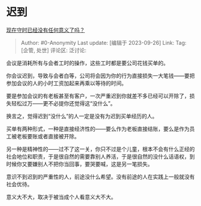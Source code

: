 # 迟到
[现在守时已经没有任何意义了吗？](https://www.zhihu.com/question/404884534/answer/2658513818)

> Author: #0-Anonymity
> Last update: [编辑于 2023-09-26]
> Link:
> Tag: [企管, 处世]
> 评论区:
> 泛讨论:

会议是消耗所有与会者工时的操作，这些工时都是要公司花钱买单的。

你会议迟到，导致与会者白等，公司将会因为你的行为直接损失一大笔钱——要把参加会议的人的小时工资加起来再乘以等待的时间。

要是参加会议的有老板甚至有客户，一次严重迟到你就差不多已经可以开除了，损失轻松过万——更不必提你还觉得这“没什么”。

换言之，觉得迟到“没什么”的人一定是没有为迟到买单经历的人。

买单有两种形式，一种是直接经济性的——要么作为老板直接结账，要么是作为员工被老板要账或者直接被开除。

另一种是精神性的——过不了这一关，你只不过是个儿童，根本不会有什么正经的社会地位和职责，于是很自然的需要靠别人养活，于是很自然的没什么话语权，到时候你又要嫌别人不把你当回事，要哭要喊，这是另一笔损失。

意识不到迟到的严重性的人，前途没什么希望。没有前途的人在实践上一般就没有社会优待。

意义大不大，取决于被当成个人看意义大不大。